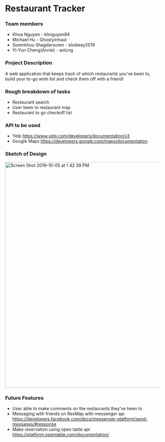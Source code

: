 # Restaurant Tracker 

### Team members 
* Khoa Nguyen - khnguyen94
* Michael Hu - Ghostyinhaut
* Surenkhuu Shagdarsuren - slodway2019
* Yi-Yun Cheng(Annie) - anicng

### Project Description
A web application that keeps track of which restaurants you’ve been to, build your to-go wish list and check them off with a friend!

### Rough breakdown of tasks 
  * Restaurant search
  * User been to restaurant map
  * Restaurant to go checkoff list

### API to be used
* Yelp https://www.yelp.com/developers/documentation/v3
* Google Maps https://developers.google.com/maps/documentation

### Sketch of Design
<img width="736" alt="Screen Shot 2019-10-05 at 1 42 39 PM" src="https://user-images.githubusercontent.com/52692899/66260716-32263500-e777-11e9-9f0f-e25bd5ca1e70.png">

### Future Features
* User able to make comments on the restaurants they’ve been to
* Messaging with friends on ResMap with messenger api
https://developers.facebook.com/docs/messenger-platform/send-messages/#response
* Make reservation using open table api
https://platform.opentable.com/documentation/
